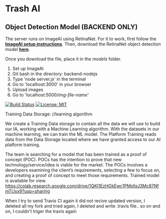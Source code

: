 # Trash AI

## Object Detection Model (BACKEND ONLY)

The server runs on ImageAI using RetinaNet. For it to work, first follow the **[ImageAI setup instructions](https://github.com/OlafenwaMoses/ImageAI)**.
Then, download the RetinaNet object detection model **[here](https://github.com/OlafenwaMoses/ImageAI/releases/download/essentials-v5/resnet50_coco_best_v2.1.0.h5)**.

Once you download the file, place it in the _models_ folder.

1. Set up ImageAI
2. Git bash in the directory: backend-nodejs
3. Type 'node server.js' in the terminal
4. Go to 'localhost:3000' in your browser
5. Upload images
6. Go to 'localhost:5000/_img-file-name_'

[![Build Status](https://app.travis-ci.com/brkkrgz/trash-ai-testing.svg?branch=main)](https://app.travis-ci.com/brkkrgz/trash-ai-testing)
[![License: MIT](https://img.shields.io/badge/License-MIT-yellow.svg)](https://opensource.org/licenses/MIT)

Training Data Storage:
//learning algorithm

We create a Training Data storage to contain all the data we will use to build our IA, working with a Machine Learning algorithm. With the datasets in our machine learning, we can train the ML model.
The Platform Training reads data from the Data Storage located where we have granted access to our AI platform training.


The team is searching for a model that has been trained as a proof of concept (POC). POCs has the intention to prove that new technology/service/idea is viable for the market. The POCs involves a developers examining the client’s requirements, selecting a few to focus on, and creating a proof of concept to meet those requirements.
Trained model is available for view.
https://colab.research.google.com/drive/1QKI1EzHGkEwc1PMsfqJ3Mc87NfmTUsx9?usp=sharing






When I try to send Travis CI again it did not recive updated version, I deleted all my fork and tried again, I deleted and write .travis file.. so on and on, I couldn't triger the travis again
